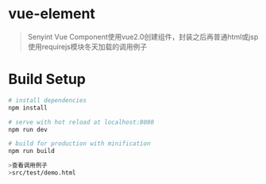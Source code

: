 # vue-element

> Senyint Vue Component使用vue2.0创建组件，封装之后再普通html或jsp使用requirejs模块冬天加载的调用例子


# Build Setup

``` bash
# install dependencies
npm install

# serve with hot reload at localhost:8080
npm run dev

# build for production with minification
npm run build

>查看调用例子
>src/test/demo.html    
